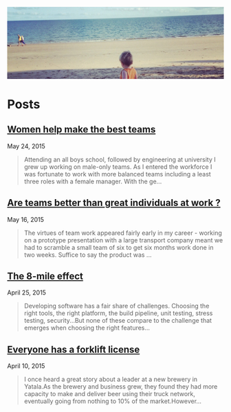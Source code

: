 ![](img/beech_bg.jpg)

# Posts


## [Women help make the best teams](posts/2015-05-24-woman-help-make-the-best-teams)
May 24, 2015

>Attending an all boys school, followed by engineering at university I grew up working on male-only teams. As I entered the workforce I was fortunate to work with more balanced teams including a least three roles with a female manager. With the ge...

## [Are teams better than great individuals at work ?](posts/2015-05-16-are-teams-better-than-great-individuals-at-work)

May 16, 2015

>The virtues of team work appeared fairly early in my career - working on a prototype presentation with a large transport company meant we had to scramble a small team of six to get six months work done in two weeks. Suffice to say the product was ...


## [The 8-mile effect](posts/2015-04-25-the-8-mile-effect)

April 25, 2015

>Developing software has a fair share of challenges. Choosing the right tools, the right platform, the build pipeline, unit testing, stress testing, security...But none of these compare to the challenge that emerges when choosing the right features...

## [Everyone has a forklift license](posts/2015-04-10-everyone-has-a-forklift-license)

April 10, 2015

>I once heard a great story about a leader at a new brewery in Yatala.As the brewery and business grew, they found they had more capacity to make and deliver beer using their truck network, eventually going from nothing to 10% of the market.However...

